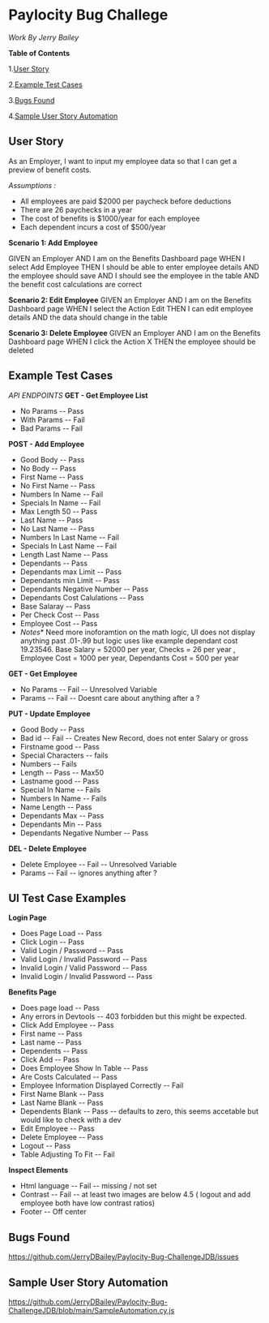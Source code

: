 # Paylocity Bug Challege
*Work By Jerry Bailey*

**Table of Contents**

1.[User Story](#user-story)

2.[Example Test Cases](#example-test-cases)

3.[Bugs Found](#bugs-found)

4.[Sample User Story Automation](#sample-user-story-automation)



## User Story

As an Employer, I want to input my employee data so that I can get a preview of benefit costs.

*Assumptions :*
- All employees are paid $2000 per paycheck before deductions
- There are 26 paychecks in a year
- The cost of benefits is $1000/year for each employee
- Each dependent incurs a cost of $500/year

**Scenario 1: Add Employee**

GIVEN an Employer 
AND I am on the Benefits Dashboard page 
WHEN I select Add Employee 
THEN I should be able to enter employee details 
AND the employee should save 
AND I should see the employee in the table 
AND the benefit cost calculations are correct

**Scenario 2: Edit Employee**
GIVEN an Employer 
AND I am on the Benefits Dashboard page 
WHEN I select the Action Edit 
THEN I can edit employee details 
AND the data should change in the table

**Scenario 3: Delete Employee**
GIVEN an Employer 
AND I am on the Benefits Dashboard page 
WHEN I click the Action X 
THEN the employee should be deleted

## Example Test Cases
 *API ENDPOINTS* 
**GET - Get Employee List**
- No Params -- Pass
- With Params -- Fail
- Bad Params -- Fail

**POST - Add Employee**
- Good Body -- Pass
- No Body -- Pass
- First Name -- Pass
- No First Name -- Pass
- Numbers In Name -- Fail
- Specials In Name -- Fail
- Max Length 50 -- Pass 
- Last Name -- Pass
- No Last Name -- Pass
- Numbers In Last Name -- Fail
- Specials In Last Name -- Fail
- Length Last Name -- Pass
- Dependants -- Pass
- Dependants max Limit -- Pass
- Dependants min Limit -- Pass
- Dependants Negative Number -- Pass
- Dependants Cost Calulations -- Pass
- Base Salaray -- Pass
- Per Check Cost -- Pass
- Employee Cost -- Pass
- *Notes** Need more inoforamtion on the math logic, UI does not display anything past .01-.99 but logic uses like example dependant cost 19.23546. Base Salary = 52000 per year, Checks = 26 per year , Employee Cost = 1000 per year, Dependants Cost = 500 per year

**GET - Get Employee**
- No Params -- Fail -- Unresolved Variable
- Params -- Fail -- Doesnt care about anything after a ?

**PUT - Update Employee**
- Good Body -- Pass
- Bad id -- Fail -- Creates New Record, does not enter Salary or gross
- Firstname good -- Pass
- Special Characters -- fails
- Numbers -- Fails
- Length -- Pass -- Max50
- Lastname good -- Pass
- Special In Name -- Fails
- Numbers In Name -- Fails
- Name Length -- Pass
- Dependants Max -- Pass
- Dependants Min -- Pass
- Dependants Negative Number -- Pass

**DEL - Delete Employee**
- Delete Employee -- Fail -- Unresolved Variable
- Params -- Fail -- ignores anything after ?

## UI Test Case Examples

**Login Page**
- Does Page Load -- Pass
- Click Login -- Pass
- Valid Login / Password -- Pass
- Valid Login / Invalid Password -- Pass
- Invalid Login / Valid Password -- Pass
- Invalid Login / Invalid Password -- Pass

**Benefits Page**
- Does page load -- Pass
- Any errors in Devtools -- 403 forbidden but this might be expected.
- Click Add Employee -- Pass
- First name -- Pass
- Last name -- Pass
- Dependents -- Pass
- Click Add -- Pass
- Does Employee Show In Table -- Pass
- Are Costs Calculated -- Pass
- Employee Information Displayed Correctly -- Fail
- First Name Blank -- Pass
- Last Name Blank -- Pass
- Dependents Blank -- Pass -- defaults to zero, this seems accetable but would like to check with a dev
- Edit Employee -- Pass
- Delete Employee -- Pass
- Logout -- Pass
- Table Adjusting To Fit -- Fail

**Inspect Elements**
- Html language -- Fail -- missing / not set
- Contrast -- Fail -- at least two images are below 4.5 ( logout and add employee both have low contrast ratios)
- Footer -- Off center


## Bugs Found
https://github.com/JerryDBailey/Paylocity-Bug-ChallengeJDB/issues

## Sample User Story Automation
https://github.com/JerryDBailey/Paylocity-Bug-ChallengeJDB/blob/main/SampleAutomation.cy.js

